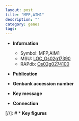 ```yaml
---
layout: post
title: "MFP,AIM1"
description: ""
category: genes
tags: 
---
```


* **Information**  
    + Symbol: MFP,AIM1  
    + MSU: [LOC_Os02g17390](http://rice.uga.edu/cgi-bin/ORF_infopage.cgi?orf=LOC_Os02g17390)  
    + RAPdb: [Os02g0274100](http://rapdb.dna.affrc.go.jp/viewer/gbrowse_details/irgsp1?name=Os02g0274100)  

* **Publication**  

* **Genbank accession number**  

* **Key message**  

* **Connection**  

[//]: # * **Key figures**  


